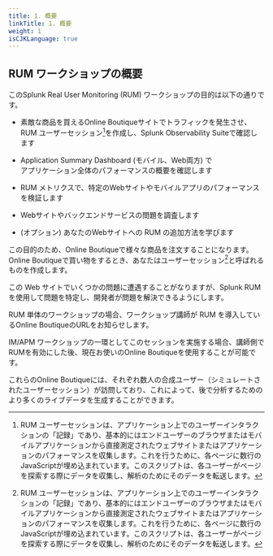 ```yaml
---
title: 1. 概要
linkTitle: 1. 概要
weight: 1
isCJKLanguage: true
---
```


## RUM ワークショップの概要

このSplunk Real User Monitoring (RUM) ワークショップの目的は以下の通りです。

* 素敵な商品を買えるOnline Boutiqueサイトでトラフィックを発生させ、</br>
  RUM ユーザーセッション[^1]を作成し、Splunk Observability Suiteで確認します

* Application Summary Dashboard (モバイル、Web両方) で</br>
 アプリケーション全体のパフォーマンスの概要を確認します

* RUM メトリクスで、特定のWebサイトやモバイルアプリのパフォーマンスを検証します

* Webサイトやバックエンドサービスの問題を調査します

* (オプション) あなたのWebサイトへの RUM の追加方法を学びます

この目的のため、Online Boutiqueで様々な商品を注文することになります。Online Boutiqueで買い物をするとき、あなたはユーザーセッション[^1]と呼ばれるものを作成します。

この Web サイトでいくつかの問題に遭遇することがなりますが、Splunk RUM を使用して問題を特定し、開発者が問題を解決できるようにします。

RUM 単体のワークショップの場合、ワークショップ講師が RUM を導入しているOnline BoutiqueのURLをお知らせします。

IM/APM ワークショップの一環としてこのセッションを実施する場合、講師側でRUMを有効にした後、現在お使いのOnline Boutiqueを使用することが可能です。

これらのOnline Boutiqueには、それぞれ数人の合成ユーザー（シミュレートされたユーザーセッション）が訪問しており、これによって、後で分析するためのより多くのライブデータを生成することができます。

[^1]: RUM ユーザーセッションは、アプリケーション上でのユーザーインタラクションの「記録」であり、基本的にはエンドユーザーのブラウザまたはモバイルアプリケーションから直接測定されたウェブサイトまたはアプリケーションのパフォーマンスを収集します。これを行うために、各ページに数行のJavaScriptが埋め込まれています。このスクリプトは、各ユーザーがページを探索する際にデータを収集し、解析のためにそのデータを転送します。
